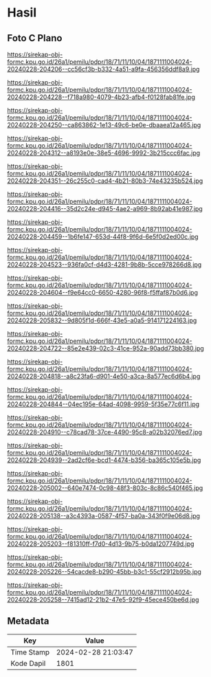 # Hasil

## Foto C Plano

https://sirekap-obj-formc.kpu.go.id/26a1/pemilu/pdpr/18/71/11/10/04/1871111004024-20240228-204206--cc56cf3b-b332-4a51-a9fa-456356ddf8a9.jpg

https://sirekap-obj-formc.kpu.go.id/26a1/pemilu/pdpr/18/71/11/10/04/1871111004024-20240228-204228--f718a980-4079-4b23-afb4-f0128fab81fe.jpg

https://sirekap-obj-formc.kpu.go.id/26a1/pemilu/pdpr/18/71/11/10/04/1871111004024-20240228-204250--ca863862-1e13-49c6-be0e-dbaaea12a465.jpg

https://sirekap-obj-formc.kpu.go.id/26a1/pemilu/pdpr/18/71/11/10/04/1871111004024-20240228-204312--a8193e0e-38e5-4696-9992-3b215ccc6fac.jpg

https://sirekap-obj-formc.kpu.go.id/26a1/pemilu/pdpr/18/71/11/10/04/1871111004024-20240228-204351--26c255c0-cad4-4b21-80b3-74e43235b524.jpg

https://sirekap-obj-formc.kpu.go.id/26a1/pemilu/pdpr/18/71/11/10/04/1871111004024-20240228-204416--35d2c24e-d945-4ae2-a969-8b92ab41e987.jpg

https://sirekap-obj-formc.kpu.go.id/26a1/pemilu/pdpr/18/71/11/10/04/1871111004024-20240228-204459--1b6fe147-653d-44f8-9f6d-6e5f0d2ed00c.jpg

https://sirekap-obj-formc.kpu.go.id/26a1/pemilu/pdpr/18/71/11/10/04/1871111004024-20240228-204523--936fa0cf-d4d3-4281-9b8b-5cce978266d8.jpg

https://sirekap-obj-formc.kpu.go.id/26a1/pemilu/pdpr/18/71/11/10/04/1871111004024-20240228-204604--f9e64cc0-6650-4280-96f8-f5ffaf87b0d6.jpg

https://sirekap-obj-formc.kpu.go.id/26a1/pemilu/pdpr/18/71/11/10/04/1871111004024-20240228-205832--9d805f1d-666f-43e5-a0a5-914171224163.jpg

https://sirekap-obj-formc.kpu.go.id/26a1/pemilu/pdpr/18/71/11/10/04/1871111004024-20240228-204722--85e2e439-02c3-41ce-952a-90add73bb380.jpg

https://sirekap-obj-formc.kpu.go.id/26a1/pemilu/pdpr/18/71/11/10/04/1871111004024-20240228-204818--a8c23fa6-d901-4e50-a3ca-8a577ec6d6b4.jpg

https://sirekap-obj-formc.kpu.go.id/26a1/pemilu/pdpr/18/71/11/10/04/1871111004024-20240228-204844--04ec195e-64ad-4098-9959-5f35e77c6f11.jpg

https://sirekap-obj-formc.kpu.go.id/26a1/pemilu/pdpr/18/71/11/10/04/1871111004024-20240228-204910--c78cad78-37ce-4490-95c8-a02b32076ed7.jpg

https://sirekap-obj-formc.kpu.go.id/26a1/pemilu/pdpr/18/71/11/10/04/1871111004024-20240228-204939--2ad2cf6e-bcd1-4474-b356-ba365c105e5b.jpg

https://sirekap-obj-formc.kpu.go.id/26a1/pemilu/pdpr/18/71/11/10/04/1871111004024-20240228-205002--640e7474-0c98-48f3-803c-8c86c540f465.jpg

https://sirekap-obj-formc.kpu.go.id/26a1/pemilu/pdpr/18/71/11/10/04/1871111004024-20240228-205138--a3c4393a-0587-4f57-ba0a-343f0f9e06d8.jpg

https://sirekap-obj-formc.kpu.go.id/26a1/pemilu/pdpr/18/71/11/10/04/1871111004024-20240228-205203--f81310ff-f7d0-4d13-9b75-b0da1207749d.jpg

https://sirekap-obj-formc.kpu.go.id/26a1/pemilu/pdpr/18/71/11/10/04/1871111004024-20240228-205226--54cacde8-b290-45bb-b3c1-55cf2912b95b.jpg

https://sirekap-obj-formc.kpu.go.id/26a1/pemilu/pdpr/18/71/11/10/04/1871111004024-20240228-205258--7415ad12-21b2-47e5-92f9-45ece450be6d.jpg


## Metadata

| Key        | Value               |
| ---------- | ------------------- |
| Time Stamp | 2024-02-28 21:03:47 |
| Kode Dapil | 1801                |



